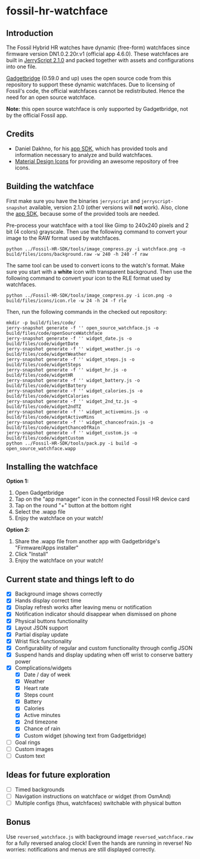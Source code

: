# fossil-hr-watchface

## Introduction
The Fossil Hybrid HR watches have dynamic (free-form) watchfaces since firmware version DN1.0.2.20r.v1 (official app 4.6.0). These watchfaces are built in [JerryScript 2.1.0](https://jerryscript.net/) and packed together with assets and configurations into one file.

[Gadgetbridge](http://gadgetbridge.org/) (0.59.0 and up) uses the open source code from this repository to support these dynamic watchfaces. Due to licensing of Fossil's code, the official watchfaces cannot be redistributed. Hence the need for an open source watchface.

**Note:** this open source watchface is only supported by Gadgetbridge, not by the official Fossil app.

## Credits
- Daniel Dakhno, for his [app SDK](https://github.com/dakhnod/Fossil-HR-SDK), which has provided tools and information necessary to analyze and build watchfaces.
- [Material Design Icons](https://materialdesignicons.com/) for providing an awesome repository of free icons.

## Building the watchface
First make sure you have the binaries `jerryscript` and `jerryscript-snapshot` available, version 2.1.0 (other versions will **not** work). Also, clone the [app SDK](https://github.com/dakhnod/Fossil-HR-SDK), because some of the provided tools are needed.

Pre-process your watchface with a tool like Gimp to 240x240 pixels and 2 bit (4 colors) grayscale. Then use the following command to convert your image to the RAW format used by watchfaces.

    python ../Fossil-HR-SDK/tools/image_compress.py -i watchface.png -o build/files/icons/background.raw -w 240 -h 240 -f raw

The same tool can be used to convert icons to the watch's format. Make sure you start with a **white** icon with transparent background. Then use the following command to convert your icon to the RLE format used by watchfaces.

    python ../Fossil-HR-SDK/tools/image_compress.py -i icon.png -o build/files/icons/icon.rle -w 24 -h 24 -f rle

Then, run the following commands in the checked out repository:

    mkdir -p build/files/code/
    jerry-snapshot generate -f '' open_source_watchface.js -o build/files/code/openSourceWatchface
    jerry-snapshot generate -f '' widget_date.js -o build/files/code/widgetDate
    jerry-snapshot generate -f '' widget_weather.js -o build/files/code/widgetWeather
    jerry-snapshot generate -f '' widget_steps.js -o build/files/code/widgetSteps
    jerry-snapshot generate -f '' widget_hr.js -o build/files/code/widgetHR
    jerry-snapshot generate -f '' widget_battery.js -o build/files/code/widgetBattery
    jerry-snapshot generate -f '' widget_calories.js -o build/files/code/widgetCalories
    jerry-snapshot generate -f '' widget_2nd_tz.js -o build/files/code/widget2ndTZ
    jerry-snapshot generate -f '' widget_activemins.js -o build/files/code/widgetActiveMins
    jerry-snapshot generate -f '' widget_chanceofrain.js -o build/files/code/widgetChanceOfRain
    jerry-snapshot generate -f '' widget_custom.js -o build/files/code/widgetCustom
    python ../Fossil-HR-SDK/tools/pack.py -i build -o open_source_watchface.wapp

## Installing the watchface
**Option 1:**

1. Open Gadgetbridge
2. Tap on the "app manager" icon in the connected Fossil HR device card
3. Tap on the round "+" button at the bottom right
4. Select the .wapp file
5. Enjoy the watchface on your watch!

**Option 2:**

1. Share the .wapp file from another app with Gadgetbridge's "Firmware/Apps installer"
2. Click "Install"
3. Enjoy the watchface on your watch!

## Current state and things left to do
- [x] Background image shows correctly
- [x] Hands display correct time
- [x] Display refresh works after leaving menu or notification
- [X] Notification indicator should disappear when dismissed on phone
- [X] Physical buttons functionality
- [X] Layout JSON support
- [X] Partial display update
- [X] Wrist flick functionality
- [X] Configurability of regular and custom functionality through config JSON
- [X] Suspend hands and display updating when off wrist to conserve battery power
- [X] Complications/widgets
    - [X] Date / day of week
    - [X] Weather
    - [X] Heart rate
    - [X] Steps count
    - [X] Battery
    - [X] Calories
    - [X] Active minutes
    - [X] 2nd timezone
    - [X] Chance of rain
    - [X] Custom widget (showing text from Gadgetbridge)
- [ ] Goal rings
- [ ] Custom images
- [ ] Custom text

## Ideas for future exploration
- [ ] Timed backgrounds
- [ ] Navigation instructions on watchface or widget (from OsmAnd)
- [ ] Multiple configs (thus, watchfaces) switchable with physical button

## Bonus
Use `reversed_watchface.js` with background image `reversed_watchface.raw` for a fully reversed analog clock! Even the hands are running in reverse! No worries: notifications and menus are still displayed correctly.
